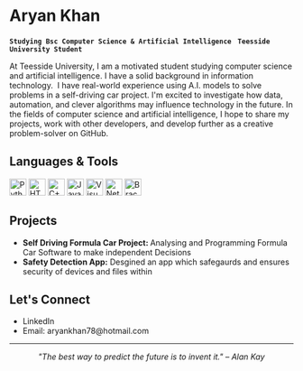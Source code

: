 # Aryan Khan


  **`Studying Bsc Computer Science & Artificial Intelligence `**
  **`Teesside University Student`**



<p>
At Teesside University, I am a motivated student studying computer science and artificial intelligence. I have a solid background in information technology.  I have real-world experience using A.I. models to solve problems in a self-driving car project.  I'm excited to investigate how data, automation, and clever algorithms may influence technology in the future.  In the fields of computer science and artificial intelligence, I hope to share my projects, work with other developers, and develop further as a creative problem-solver on GitHub.
</p>



## Languages & Tools

<div>
  <img src="https://cdn.jsdelivr.net/gh/devicons/devicon/icons/python/python-original.svg" alt="Python" width="30"/>
  <img src="https://cdn.jsdelivr.net/gh/devicons/devicon/icons/html5/html5-original.svg" alt="HTML" width="30"/>
  <img src="https://cdn.jsdelivr.net/gh/devicons/devicon/icons/cplusplus/cplusplus-original.svg" alt="C++" width="30"/>
  <img src="https://cdn.jsdelivr.net/gh/devicons/devicon/icons/java/java-original.svg" alt="Java" width="30"/>
  <img src="https://cdn.jsdelivr.net/gh/devicons/devicon/icons/visualstudio/visualstudio-plain.svg" alt="Visual Studio" width="30"/>
  <img src="https://cdn.jsdelivr.net/gh/devicons/devicon/icons/netbeans/netbeans-original.svg" alt="NetBeans" width="30"/>
  <img src="https://files.svgcdn.io/logos/brackets.png" alt="Brackets" width="30"/>

</div>








<h2> Projects</h2>
<ul>
  <li><strong>Self Driving Formula Car Project: </strong> Analysing and Programming Formula Car Software to make independent Decisions </li>
  <li><strong>Safety Detection App:</strong> Desgined an app which safegaurds and ensures security of devices and files within</li>
</ul>

<h2> Let's Connect</h2>
<ul>
  <li> <a [href="[https://www.linkedin.com/in/yourprofile](https://eur03.safelinks.protection.outlook.com/?url=https%3A%2F%2Fwww.linkedin.com%2Fin%2Faryan-khan-a0183526b%3Futm_source%3Dshare%26utm_campaign%3Dshare_via%26utm_content%3Dprofile%26utm_medium%3Dandroid_app&data=05%7C02%7CQ2590504%40tees.ac.uk%7Cd5787073ef9e46c019ed08de0fc237ff%7C43d2115ba55e46b69df7b03388ecfc60%7C0%7C1%7C638965523997748064%7CUnknown%7CTWFpbGZsb3d8eyJFbXB0eU1hcGkiOnRydWUsIlYiOiIwLjAuMDAwMCIsIlAiOiJXaW4zMiIsIkFOIjoiTWFpbCIsIldUIjoyfQ%3D%3D%7C40000%7C%7C%7C&sdata=hwu0K9wyRdBmVzf6iKUB3dngrOBjJpWLsKNCYWi8%2BMA%3D&reserved=0)](https://www.linkedin.com/in/aryan-khan-a0183526b/)">LinkedIn</a></li>
  <li> Email: aryankhan78@hotmail.com</li>
</ul>

<hr>

<p align="center">
  <em>"The best way to predict the future is to invent it." – Alan Kay</em>
</p>
